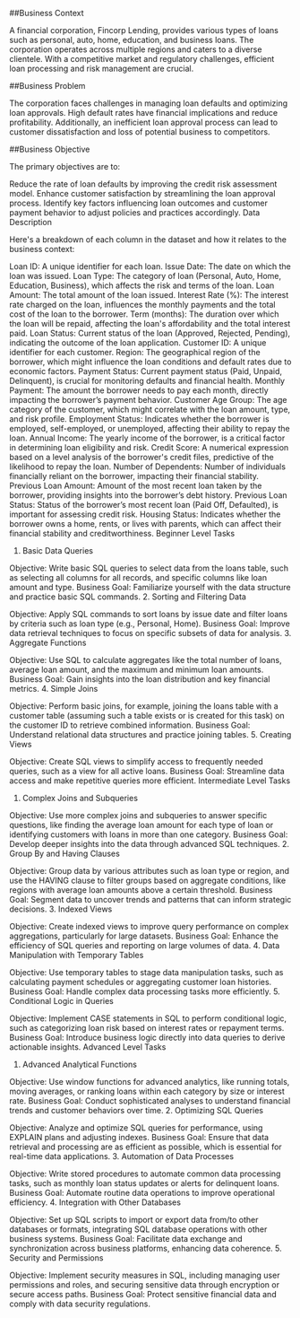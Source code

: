 ##Business Context

A financial corporation, Fincorp Lending, provides various types of loans such as personal, auto, home, education, and business loans. The corporation operates across multiple regions and caters to a diverse clientele. With a competitive market and regulatory challenges, efficient loan processing and risk management are crucial.

##Business Problem

The corporation faces challenges in managing loan defaults and optimizing loan approvals. High default rates have financial implications and reduce profitability. Additionally, an inefficient loan approval process can lead to customer dissatisfaction and loss of potential business to competitors.

##Business Objective

The primary objectives are to:

Reduce the rate of loan defaults by improving the credit risk assessment model.
Enhance customer satisfaction by streamlining the loan approval process.
Identify key factors influencing loan outcomes and customer payment behavior to adjust policies and practices accordingly.
Data Description

Here's a breakdown of each column in the dataset and how it relates to the business context:

Loan ID: A unique identifier for each loan.
Issue Date: The date on which the loan was issued.
Loan Type: The category of loan (Personal, Auto, Home, Education, Business), which affects the risk and terms of the loan.
Loan Amount: The total amount of the loan issued.
Interest Rate (%): The interest rate charged on the loan, influences the monthly payments and the total cost of the loan to the borrower.
Term (months): The duration over which the loan will be repaid, affecting the loan's affordability and the total interest paid.
Loan Status: Current status of the loan (Approved, Rejected, Pending), indicating the outcome of the loan application.
Customer ID: A unique identifier for each customer.
Region: The geographical region of the borrower, which might influence the loan conditions and default rates due to economic factors.
Payment Status: Current payment status (Paid, Unpaid, Delinquent), is crucial for monitoring defaults and financial health.
Monthly Payment: The amount the borrower needs to pay each month, directly impacting the borrower’s payment behavior.
Customer Age Group: The age category of the customer, which might correlate with the loan amount, type, and risk profile.
Employment Status: Indicates whether the borrower is employed, self-employed, or unemployed, affecting their ability to repay the loan.
Annual Income: The yearly income of the borrower, is a critical factor in determining loan eligibility and risk.
Credit Score: A numerical expression based on a level analysis of the borrower's credit files, predictive of the likelihood to repay the loan.
Number of Dependents: Number of individuals financially reliant on the borrower, impacting their financial stability.
Previous Loan Amount: Amount of the most recent loan taken by the borrower, providing insights into the borrower’s debt history.
Previous Loan Status: Status of the borrower’s most recent loan (Paid Off, Defaulted), is important for assessing credit risk.
Housing Status: Indicates whether the borrower owns a home, rents, or lives with parents, which can affect their financial stability and creditworthiness.
Beginner Level Tasks

1. Basic Data Queries

Objective: Write basic SQL queries to select data from the loans table, such as selecting all columns for all records, and specific columns like loan amount and type.
Business Goal: Familiarize yourself with the data structure and practice basic SQL commands.
2. Sorting and Filtering Data

Objective: Apply SQL commands to sort loans by issue date and filter loans by criteria such as loan type (e.g., Personal, Home).
Business Goal: Improve data retrieval techniques to focus on specific subsets of data for analysis.
3. Aggregate Functions

Objective: Use SQL to calculate aggregates like the total number of loans, average loan amount, and the maximum and minimum loan amounts.
Business Goal: Gain insights into the loan distribution and key financial metrics.
4. Simple Joins

Objective: Perform basic joins, for example, joining the loans table with a customer table (assuming such a table exists or is created for this task) on the customer ID to retrieve combined information.
Business Goal: Understand relational data structures and practice joining tables.
5. Creating Views

Objective: Create SQL views to simplify access to frequently needed queries, such as a view for all active loans.
Business Goal: Streamline data access and make repetitive queries more efficient.
Intermediate Level Tasks

1. Complex Joins and Subqueries

Objective: Use more complex joins and subqueries to answer specific questions, like finding the average loan amount for each type of loan or identifying customers with loans in more than one category.
Business Goal: Develop deeper insights into the data through advanced SQL techniques.
2. Group By and Having Clauses

Objective: Group data by various attributes such as loan type or region, and use the HAVING clause to filter groups based on aggregate conditions, like regions with average loan amounts above a certain threshold.
Business Goal: Segment data to uncover trends and patterns that can inform strategic decisions.
3. Indexed Views

Objective: Create indexed views to improve query performance on complex aggregations, particularly for large datasets.
Business Goal: Enhance the efficiency of SQL queries and reporting on large volumes of data.
4. Data Manipulation with Temporary Tables

Objective: Use temporary tables to stage data manipulation tasks, such as calculating payment schedules or aggregating customer loan histories.
Business Goal: Handle complex data processing tasks more efficiently.
5. Conditional Logic in Queries

Objective: Implement CASE statements in SQL to perform conditional logic, such as categorizing loan risk based on interest rates or repayment terms.
Business Goal: Introduce business logic directly into data queries to derive actionable insights.
Advanced Level Tasks

1. Advanced Analytical Functions

Objective: Use window functions for advanced analytics, like running totals, moving averages, or ranking loans within each category by size or interest rate.
Business Goal: Conduct sophisticated analyses to understand financial trends and customer behaviors over time.
2. Optimizing SQL Queries

Objective: Analyze and optimize SQL queries for performance, using EXPLAIN plans and adjusting indexes.
Business Goal: Ensure that data retrieval and processing are as efficient as possible, which is essential for real-time data applications.
3. Automation of Data Processes

Objective: Write stored procedures to automate common data processing tasks, such as monthly loan status updates or alerts for delinquent loans.
Business Goal: Automate routine data operations to improve operational efficiency.
4. Integration with Other Databases

Objective: Set up SQL scripts to import or export data from/to other databases or formats, integrating SQL database operations with other business systems.
Business Goal: Facilitate data exchange and synchronization across business platforms, enhancing data coherence.
5. Security and Permissions

Objective: Implement security measures in SQL, including managing user permissions and roles, and securing sensitive data through encryption or secure access paths.
Business Goal: Protect sensitive financial data and comply with data security regulations.
